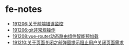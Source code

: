 # fe-notes

* [191206:关于前端错误监控](notes/FE/2.关于前端错误监控.md)
* [191206:git非常规操作](notes/git/1.git非常规操作.md)
* [191208:vue-router动态路由组件智能预加载](notes/vue/1.vue-router动态路由组件智能预加载.md)
* [191210:关于页面关闭之前弹窗提示阻止用户关闭页面需求](notes/browser/2.关于页面关闭之前弹窗提示阻止用户关闭页面.md)
